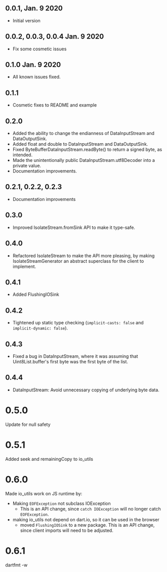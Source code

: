 ## 0.0.1, Jan. 9 2020

- Initial version

## 0.0.2, 0.0.3, 0.0.4 Jan. 9 2020

- Fix some cosmetic issues

## 0.1.0 Jan. 9 2020

- All known issues fixed.

## 0.1.1

- Cosmetic fixes to README and example

## 0.2.0

- Added the ability to change the endianness of DataInputStream
  and DataOutputSink.
- Added float and double to DataInputStream and DataOutputSink.
- Fixed ByteBufferDataInputStream.readByte() to return a signed
  byte, as intended.
- Made the unintentionally public DataInputStream.utf8Decoder
  into a private value.
- Documentation improvements.

## 0.2.1, 0.2.2, 0.2.3

- Documentation improvements

## 0.3.0

- Improved IsolateStream.fromSink API to make it type-safe.

## 0.4.0

- Refactored IsolateStream to make the API more pleasing, by making
  IsolateStreamGenerator<T> an abstract superclass for the client to
  implement.

## 0.4.1

- Added FlushingIOSink

## 0.4.2

- Tightened up static type checking (`implicit-casts: false` and
  `implicit-dynamic: false`).

## 0.4.3

- Fixed a bug in DataInputStream, where it was assuming that
  Uint8List.buffer's first byte was the first byte of the list.

## 0.4.4

- DataInputStream:  Avoid unnecessary copying of underlying byte data.

# 0.5.0

Update for null safety

# 0.5.1

Added seek and remainingCopy to io_utils

# 0.6.0

Made io_utils work on JS runtime by:
- Making `EOFException` not subclass IOException
  - This is an API change, since `catch IOException` will no longer catch `EOFException`.
- making io_utils not depend on dart.io, so it can be used in the browser
  - moved `FlushingIOSink` to a new package.  This is an API change,
    since client imports will need to be adjusted.

# 0.6.1
dartfmt -w
